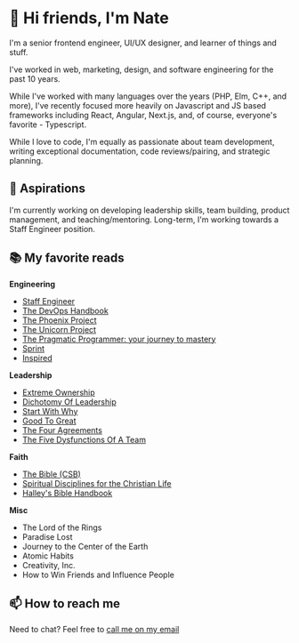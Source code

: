# 👋 Hi friends, I'm Nate

I'm a senior frontend engineer, UI/UX designer, and learner of things and stuff.

I've worked in web, marketing, design, and software engineering for the past 10 years.

While I've worked with many languages over the years (PHP, Elm, C++, and more), I've recently focused more heavily on Javascript and JS based frameworks including React, Angular, Next.js, and, of course, everyone's favorite - Typescript.

While I love to code, I'm equally as passionate about team development, writing exceptional documentation, code reviews/pairing, and strategic planning.

## 🔭 Aspirations

I'm currently working on developing leadership skills, team building, product management, and teaching/mentoring. Long-term, I'm working towards a Staff Engineer position.

## 📚 My favorite reads

**Engineering**

- [Staff Engineer](https://staffeng.com/book)
- [The DevOps Handbook](https://itrevolution.com/the-devops-handbook/)
- [The Phoenix Project](https://itrevolution.com/the-phoenix-project/)
- [The Unicorn Project](https://itrevolution.com/the-unicorn-project/)
- [The Pragmatic Programmer: your journey to mastery](https://www.pearson.com/store/p/the-pragmatic-programmer-your-journey-to-mastery-20th-anniversary-edition/P100002723040/9780135957059)
- [Sprint](https://www.thesprintbook.com/)
- [Inspired](https://www.amazon.com/INSPIRED-Create-Tech-Products-Customers/dp/1119387507)

**Leadership**

- [Extreme Ownership](https://echelonfront.com/extreme-ownership/)
- [Dichotomy Of Leadership](https://echelonfront.com/dichotomy-of-leadership/)
- [Start With Why](https://simonsinek.com/books/start-with-why/)
- [Good To Great](https://www.amazon.com/Good-Great-Some-Companies-Others/dp/0066620996)
- [The Four Agreements](https://www.amazon.com/Four-Agreements-Practical-Personal-Freedom/dp/1804220337)
- [The Five Dysfunctions Of A Team](https://www.amazon.com/Five-Dysfunctions-Team-Leadership-Fable/dp/8126522747)

**Faith**

- [The Bible (CSB)](https://csbible.com/)
- [Spiritual Disciplines for the Christian Life](https://biblicalspirituality.org/product/spiritual-disciplines-for-the-christian-life/)
- [Halley's Bible Handbook](https://www.christianbook.com/handbook-deluxe-edition-completely-revised-expanded/henry-halley/9780310519416/pd/519411)

**Misc**

- The Lord of the Rings
- Paradise Lost
- Journey to the Center of the Earth
- Atomic Habits
- Creativity, Inc.
- How to Win Friends and Influence People

## 📫 How to reach me

Need to chat? Feel free to [call me on my email](mailto:n8cornelius@gmail.com)
